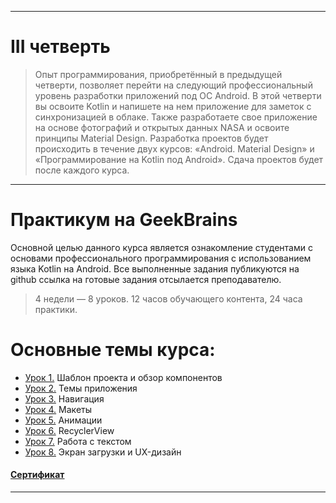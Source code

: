 ___

# III четверть

> Опыт программирования, приобретённый в предыдущей четверти, позволяет перейти на следующий профессиональный уровень разработки приложений под ОС Android. В этой четверти вы освоите Kotlin и напишете на нем приложение для заметок с синхронизацией в облаке. Также разработаете свое приложение на основе фотографий и открытых данных NASA и освоите принципы Material Design. Разработка проектов будет происходить в течение двух курсов: «Android. Material Design» и «Программирование на Kotlin под Android». Сдача проектов будет после каждого курса.

___

# Практикум на GeekBrains

Основной целью данного курса является ознакомление студентами с основами профессионального программирования с
использованием языка Kotlin на Android. Все выполненные задания публикуются на github ссылка на готовые задания
отсылается преподавателю.

> 4 недели — 8 уроков. 12 часов обучающего контента, 24 часа практики.

# Основные темы курса:

* [Урок 1.](https://github.com/zurbaevi/android-material-design/tree/lesson1) Шаблон проекта и обзор компонентов
* [Урок 2.](https://github.com/zurbaevi/android-material-design/tree/lesson2) Темы приложения
* [Урок 3.](https://github.com/zurbaevi/android-material-design/tree/lesson3) Навигация
* [Урок 4.](https://github.com/zurbaevi/android-material-design/tree/lesson4) Макеты
* [Урок 5.](https://github.com/zurbaevi/android-material-design/tree/lesson5) Анимации
* [Урок 6.](https://github.com/zurbaevi/android-material-design/tree/lesson6) RecyclerView
* [Урок 7.](https://github.com/zurbaevi/android-material-design/tree/lesson7) Работа с текстом
* [Урок 8.](https://github.com/zurbaevi/android-material-design/tree/lesson8) Экран загрузки и UX-дизайн

#### [Сертификат](https://gb.ru/certificates/1331035)

____
